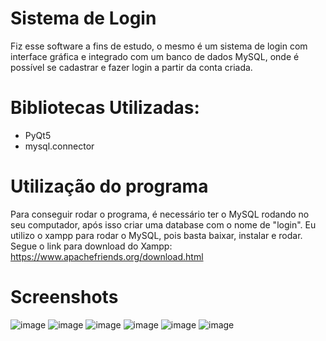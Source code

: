 # Sistema de Login

  Fiz esse software a fins de estudo, o mesmo é um sistema de login com interface gráfica e integrado com um banco de dados MySQL, onde é possível se cadastrar e fazer login a partir da conta criada.

# Bibliotecas Utilizadas: 

- PyQt5
- mysql.connector

# Utilização do programa

Para conseguir rodar o programa, é necessário ter o MySQL rodando no seu computador, após isso criar uma database com o nome de "login". Eu utilizo o xampp para rodar o MySQL, pois basta baixar, instalar e rodar. Segue o link para download do Xampp: https://www.apachefriends.org/download.html

# Screenshots

![image](https://user-images.githubusercontent.com/113928099/229818724-467b7958-7b67-445d-bb9e-8cc3f85ee84d.png)
![image](https://user-images.githubusercontent.com/113928099/229819055-efb6ae38-5480-487b-8104-20b80407b48d.png)
![image](https://user-images.githubusercontent.com/113928099/229819107-a8ba7d9d-b8a4-4376-b10a-29ab87d39b00.png)
![image](https://user-images.githubusercontent.com/113928099/229819480-24a71094-10e1-48d9-83cd-a5c0075b8ba8.png)
![image](https://user-images.githubusercontent.com/113928099/229819726-78042e10-4100-40be-bbce-a35a5bea254b.png)
![image](https://user-images.githubusercontent.com/113928099/229819825-4f332f77-9c07-4ec5-afe8-180b8937d0d2.png)
